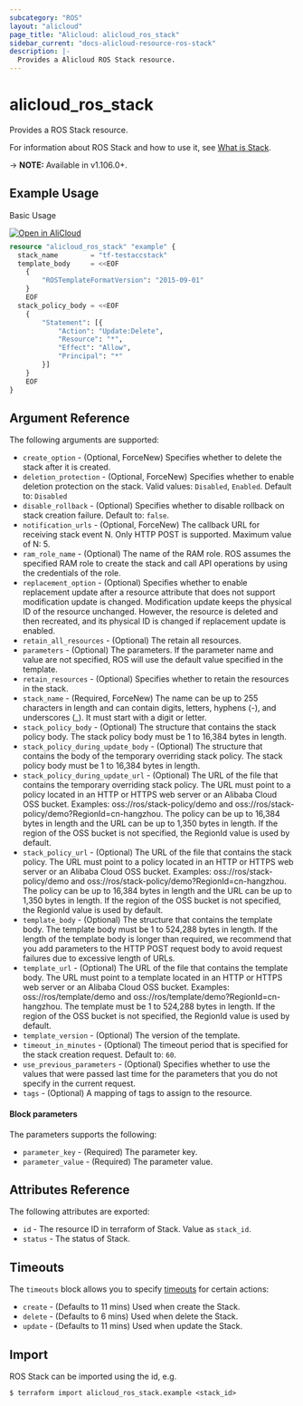 ```yaml
---
subcategory: "ROS"
layout: "alicloud"
page_title: "Alicloud: alicloud_ros_stack"
sidebar_current: "docs-alicloud-resource-ros-stack"
description: |-
  Provides a Alicloud ROS Stack resource.
---
```


# alicloud\_ros\_stack

Provides a ROS Stack resource.

For information about ROS Stack and how to use it, see [What is Stack](https://www.alibabacloud.com/help/en/doc-detail/132086.htm).

-> **NOTE:** Available in v1.106.0+.

## Example Usage

Basic Usage

<div style="display: block;margin-bottom: 40px;"><div class="oics-button" style="float: right;position: absolute;margin-bottom: 10px;">
  <a href="https://api.aliyun.com/terraform?resource=alicloud_ros_stack&exampleId=aa17e5cf-fef0-e575-c30a-d8ae978bcb35be89d3e1&activeTab=example&spm=docs.r.ros_stack.0.aa17e5cffe&intl_lang=EN_US" target="_blank">
    <img alt="Open in AliCloud" src="https://img.alicdn.com/imgextra/i1/O1CN01hjjqXv1uYUlY56FyX_!!6000000006049-55-tps-254-36.svg" style="max-height: 44px; max-width: 100%;">
  </a>
</div></div>

```terraform
resource "alicloud_ros_stack" "example" {
  stack_name        = "tf-testaccstack"
  template_body     = <<EOF
    {
    	"ROSTemplateFormatVersion": "2015-09-01"
    }
    EOF
  stack_policy_body = <<EOF
    {
    	"Statement": [{
    		"Action": "Update:Delete",
    		"Resource": "*",
    		"Effect": "Allow",
    		"Principal": "*"
    	}]
    }
    EOF
}


```

## Argument Reference

The following arguments are supported:

* `create_option` - (Optional, ForceNew) Specifies whether to delete the stack after it is created.
* `deletion_protection` - (Optional, ForceNew) Specifies whether to enable deletion protection on the stack. Valid values: `Disabled`, `Enabled`. Default to: `Disabled`
* `disable_rollback` - (Optional) Specifies whether to disable rollback on stack creation failure. Default to: `false`.
* `notification_urls` - (Optional, ForceNew) The callback URL for receiving stack event N. Only HTTP POST is supported. Maximum value of N: 5.
* `ram_role_name` - (Optional) The name of the RAM role. ROS assumes the specified RAM role to create the stack and call API operations by using the credentials of the role.
* `replacement_option` - (Optional) Specifies whether to enable replacement update after a resource attribute that does not support modification update is changed. Modification update keeps the physical ID of the resource unchanged. However, the resource is deleted and then recreated, and its physical ID is changed if replacement update is enabled.
* `retain_all_resources` - (Optional) The retain all resources.
* `parameters` - (Optional) The parameters. If the parameter name and value are not specified, ROS will use the default value specified in the template.
* `retain_resources` - (Optional) Specifies whether to retain the resources in the stack.
* `stack_name` - (Required, ForceNew) The name can be up to 255 characters in length and can contain digits, letters, hyphens (-), and underscores (_). It must start with a digit or letter.
* `stack_policy_body` - (Optional) The structure that contains the stack policy body. The stack policy body must be 1 to 16,384 bytes in length.
* `stack_policy_during_update_body` - (Optional) The structure that contains the body of the temporary overriding stack policy. The stack policy body must be 1 to 16,384 bytes in length.
* `stack_policy_during_update_url` - (Optional) The URL of the file that contains the temporary overriding stack policy. The URL must point to a policy located in an HTTP or HTTPS web server or an Alibaba Cloud OSS bucket. Examples: oss://ros/stack-policy/demo and oss://ros/stack-policy/demo?RegionId=cn-hangzhou. The policy can be up to 16,384 bytes in length and the URL can be up to 1,350 bytes in length. If the region of the OSS bucket is not specified, the RegionId value is used by default.
* `stack_policy_url` - (Optional) The URL of the file that contains the stack policy. The URL must point to a policy located in an HTTP or HTTPS web server or an Alibaba Cloud OSS bucket. Examples: oss://ros/stack-policy/demo and oss://ros/stack-policy/demo?RegionId=cn-hangzhou. The policy can be up to 16,384 bytes in length and the URL can be up to 1,350 bytes in length. If the region of the OSS bucket is not specified, the RegionId value is used by default.
* `template_body` - (Optional) The structure that contains the template body. The template body must be 1 to 524,288 bytes in length. If the length of the template body is longer than required, we recommend that you add parameters to the HTTP POST request body to avoid request failures due to excessive length of URLs.
* `template_url` - (Optional) The URL of the file that contains the template body. The URL must point to a template located in an HTTP or HTTPS web server or an Alibaba Cloud OSS bucket. Examples: oss://ros/template/demo and oss://ros/template/demo?RegionId=cn-hangzhou. The template must be 1 to 524,288 bytes in length. If the region of the OSS bucket is not specified, the RegionId value is used by default.
* `template_version` - (Optional) The version of the template.
* `timeout_in_minutes` - (Optional) The timeout period that is specified for the stack creation request. Default to: `60`.
* `use_previous_parameters` - (Optional) Specifies whether to use the values that were passed last time for the parameters that you do not specify in the current request.
* `tags` - (Optional) A mapping of tags to assign to the resource.

#### Block parameters

The parameters supports the following: 

* `parameter_key` - (Required) The parameter key.
* `parameter_value` - (Required) The parameter value.

## Attributes Reference

The following attributes are exported:

* `id` - The resource ID in terraform of Stack. Value as `stack_id`.
* `status` - The status of Stack.

## Timeouts

The `timeouts` block allows you to specify [timeouts](https://www.terraform.io/docs/configuration-0-11/resources.html#timeouts) for certain actions:

* `create` - (Defaults to 11 mins) Used when create the Stack.
* `delete` - (Defaults to 6 mins) Used when delete the Stack.
* `update` - (Defaults to 11 mins) Used when update the Stack.

## Import

ROS Stack can be imported using the id, e.g.

```shell
$ terraform import alicloud_ros_stack.example <stack_id>
```
